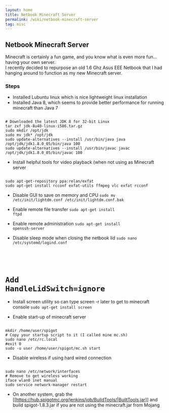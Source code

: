 ```yaml
---
layout: home
title: Netbook Minecraft Server
permalink: /wiki/netbook-minecraft-server
tag: misc
---
```


## Netbook Minecraft Server

Minecraft is certainly a fun game, and you know what is even more fun... having your own server.  
I recently decided to repurpose an old 1.6 Ghz Asus EEE Netbook that I had hanging around to function as my new Minecraft server.

### Steps
  * Installed Lubuntu linux which is nice lightweight linux installation
  * Installed Java 8, which seems to provide better performance for running minecraft than Java 7
<code>
# Downloaded the latest JDK 8 for 32-bit Linux
tar zxf jdk-8u40-linux-i586.tar.gz
sudo mkdir /opt/jdk
sudo mv jdk* /opt/jdk
sudo update-alternatives --install /usr/bin/java java /opt/jdk/jdk1.8.0_05/bin/java 100
sudo update-alternatives --install /usr/bin/javac javac /opt/jdk/jdk1.8.0_05/bin/javac 100
</code>

  * Install helpful tools for video playback (when not using as Minecraft server
<code>
sudo apt-get-repository ppa:relan/exfat
sudo apt-get install rcconf exfat-utils ffmpeg vlc exfat rcconf
</code>

  * Disable GUI to save on memory and CPU
<code>sudo mv /etc/init/lightdm.conf /etc/init/lightdm.conf.bak</code>

  * Enable remote file transfer
<code>sudo apt-get install ftpd</code>

  * Enable remote administration
<code>sudo apt-get install openssh-server</code>

  * Disable sleep mode when closing the netbook lid
<code>sudo nano /etc/systemd/logind.conf
# Add HandleLidSwitch=ignore</code>

  * Install screen utility so can type screen -r later to get to minecraft console
<code>sudo apt-get install screen</code>

  * Enable start-up of minecraft server
<code>
mkdir /home/user/spigot
# Copy your startup script to it (I called mine mc.sh)
sudo nano /etc/rc.local
#exit 0
sudo -u user /home/user/spigot/mc.sh start
</code>

  * Disable wireless if using hard wired connection
<code>
sudo nano /etc/network/interfaces
# Remove to get wireless working
iface wlan0 inet manual
sudo service network-manager restart
</code>

  * On another system, grab the [[https://hub.spigotmc.org/jenkins/job/BuildTools/|BuiltTools.jar]] and build spigot-1.8.3.jar if you are not using the minecraft.jar from Mojang